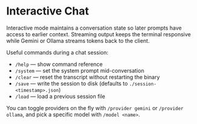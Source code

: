 # Interactive Chat

Interactive mode maintains a conversation state so later prompts have access to earlier context. Streaming output keeps the terminal responsive while Gemini or Ollama streams tokens back to the client.

Useful commands during a chat session:

- `/help` — show command reference
- `/system` — set the system prompt mid-conversation
- `/clear` — reset the transcript without restarting the binary
- `/save` — write the session to disk (defaults to `./session-<timestamp>.json`)
- `/load` — load a previous session file

You can toggle providers on the fly with `/provider gemini` or `/provider ollama`, and pick a specific model with `/model <name>`.
